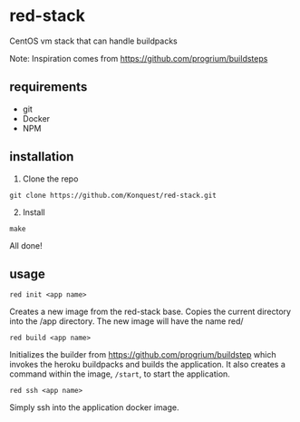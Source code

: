 red-stack
=========

CentOS vm stack that can handle buildpacks

Note: Inspiration comes from https://github.com/progrium/buildsteps

requirements
------------

* git
* Docker
* NPM


installation
------------

1. Clone the repo
```
git clone https://github.com/Konquest/red-stack.git
```

2. Install
```
make
```

All done!


usage
-----

```
red init <app name>
```
Creates a new image from the red-stack base. Copies the current directory into the /app directory. The new image will have the name red/<app name>

```
red build <app name>
```
Initializes the builder from https://github.com/progrium/buildstep which invokes the heroku buildpacks and builds the application. It also creates a command within the image, `/start`, to start the application.

```
red ssh <app name>
```
Simply ssh into the application docker image.
